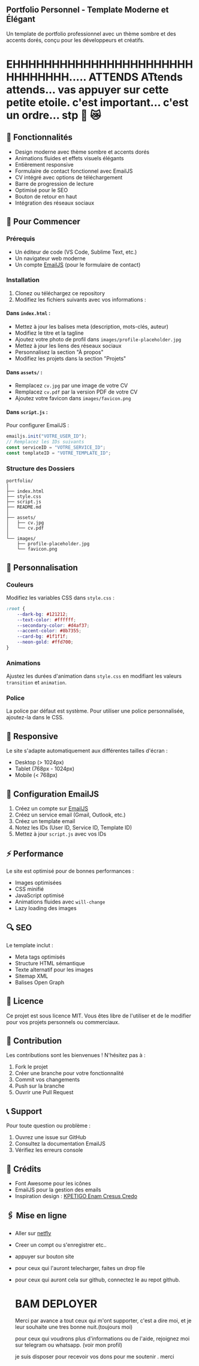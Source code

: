 ## Portfolio Personnel - Template Moderne et Élégant

Un template de portfolio professionnel avec un thème sombre et des accents dorés, conçu pour les développeurs et créatifs.

# EHHHHHHHHHHHHHHHHHHHHHHHHHHHHHHH..... ATTENDS ATtends attends... vas appuyer sur cette petite etoile. c'est important... c'est un ordre... stp 🙏 😿

## 🌟 Fonctionnalités

- Design moderne avec thème sombre et accents dorés
- Animations fluides et effets visuels élégants
- Entièrement responsive
- Formulaire de contact fonctionnel avec EmailJS
- CV intégré avec options de téléchargement
- Barre de progression de lecture
- Optimisé pour le SEO
- Bouton de retour en haut
- Intégration des réseaux sociaux

## 🚀 Pour Commencer

### Prérequis

- Un éditeur de code (VS Code, Sublime Text, etc.)
- Un navigateur web moderne
- Un compte [EmailJS](https://www.emailjs.com/) (pour le formulaire de contact)

### Installation

1. Clonez ou téléchargez ce repository
2. Modifiez les fichiers suivants avec vos informations :

#### Dans `index.html` :
- Mettez à jour les balises meta (description, mots-clés, auteur)
- Modifiez le titre et la tagline
- Ajoutez votre photo de profil dans `images/profile-placeholder.jpg`
- Mettez à jour les liens des réseaux sociaux
- Personnalisez la section "À propos"
- Modifiez les projets dans la section "Projets"

#### Dans `assets/` :
- Remplacez `cv.jpg` par une image de votre CV
- Remplacez `cv.pdf` par la version PDF de votre CV
- Ajoutez votre favicon dans `images/favicon.png`

#### Dans `script.js` :
Pour configurer EmailJS :
```javascript
emailjs.init("VOTRE_USER_ID");
// Remplacez les IDs suivants
const serviceID = "VOTRE_SERVICE_ID";
const templateID = "VOTRE_TEMPLATE_ID";
```

### Structure des Dossiers

```
portfolio/
│
├── index.html
├── style.css
├── script.js
├── README.md
│
├── assets/
│   ├── cv.jpg
│   └── cv.pdf
│
└── images/
    ├── profile-placeholder.jpg
    └── favicon.png
```

## 💅 Personnalisation

### Couleurs
Modifiez les variables CSS dans `style.css` :
```css
:root {
    --dark-bg: #121212;
    --text-color: #ffffff;
    --secondary-color: #d4af37;
    --accent-color: #8b7355;
    --card-bg: #1f1f1f;
    --neon-gold: #ffd700;
}
```

### Animations
Ajustez les durées d'animation dans `style.css` en modifiant les valeurs `transition` et `animation`.

### Police
La police par défaut est système. Pour utiliser une police personnalisée, ajoutez-la dans le CSS.

## 📱 Responsive

Le site s'adapte automatiquement aux différentes tailles d'écran :
- Desktop (> 1024px)
- Tablet (768px - 1024px)
- Mobile (< 768px)

## 🔧 Configuration EmailJS

1. Créez un compte sur [EmailJS](https://www.emailjs.com/)
2. Créez un service email (Gmail, Outlook, etc.)
3. Créez un template email
4. Notez les IDs (User ID, Service ID, Template ID)
5. Mettez à jour `script.js` avec vos IDs

## ⚡ Performance

Le site est optimisé pour de bonnes performances :
- Images optimisées
- CSS minifié
- JavaScript optimisé
- Animations fluides avec `will-change`
- Lazy loading des images

## 🔍 SEO

Le template inclut :
- Meta tags optimisés
- Structure HTML sémantique
- Texte alternatif pour les images
- Sitemap XML
- Balises Open Graph

## 📄 Licence

Ce projet est sous licence MIT. Vous êtes libre de l'utiliser et de le modifier pour vos projets personnels ou commerciaux.

## 🤝 Contribution

Les contributions sont les bienvenues ! N'hésitez pas à :
1. Fork le projet
2. Créer une branche pour votre fonctionnalité
3. Commit vos changements
4. Push sur la branche
5. Ouvrir une Pull Request

## 📞 Support

Pour toute question ou problème :
1. Ouvrez une issue sur GitHub
2. Consultez la documentation EmailJS
3. Vérifiez les erreurs console

## 🙏 Crédits

- Font Awesome pour les icônes
- EmailJS pour la gestion des emails
- Inspiration design : [KPETIGO Enam Cresus Credo](https://github.com/C0LLECT10NNEURdu7)

## 🖇 Mise en ligne

- Aller sur [netfly](https://app.netlify.com/)
- Creer un compt ou s'enregistrer etc..
- appuyer sur bouton site
- pour ceux qui l'auront telecharger, faites un drop file
- pour ceux qui auront cela sur github, connectez le au repot github.
  # BAM DEPLOYER




  Merci par avance a tout ceux qui m'ont supporter, c'est a dire moi, et je leur souhaite une tres bonne nuit.(toujours moi)

  pour ceux qui voudrons plus d'informations ou de l'aide, rejoignez moi sur telegram ou whatsapp. (voir mon profil)

  je suis disposer pour recevoir vos dons pour me soutenir
   . merci 
